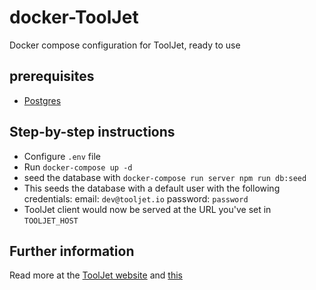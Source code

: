 # docker-ToolJet

Docker compose configuration for ToolJet, ready to use

## prerequisites

- [Postgres](https://hub.docker.com/r/postgres/)

## Step-by-step instructions

- Configure `.env` file
- Run `docker-compose up -d`
- seed the database with `docker-compose run server npm run db:seed`
- This seeds the database with a default user with the following credentials: email: `dev@tooljet.io`
  password: `password`
- ToolJet client would now be served at the URL you've set in `TOOLJET_HOST`

## Further information

Read more at the [ToolJet website](https://docs.tooljet.com/docs/deployment/docker)
and [this](https://docs.tooljet.com/docs/deployment/env-vars/)